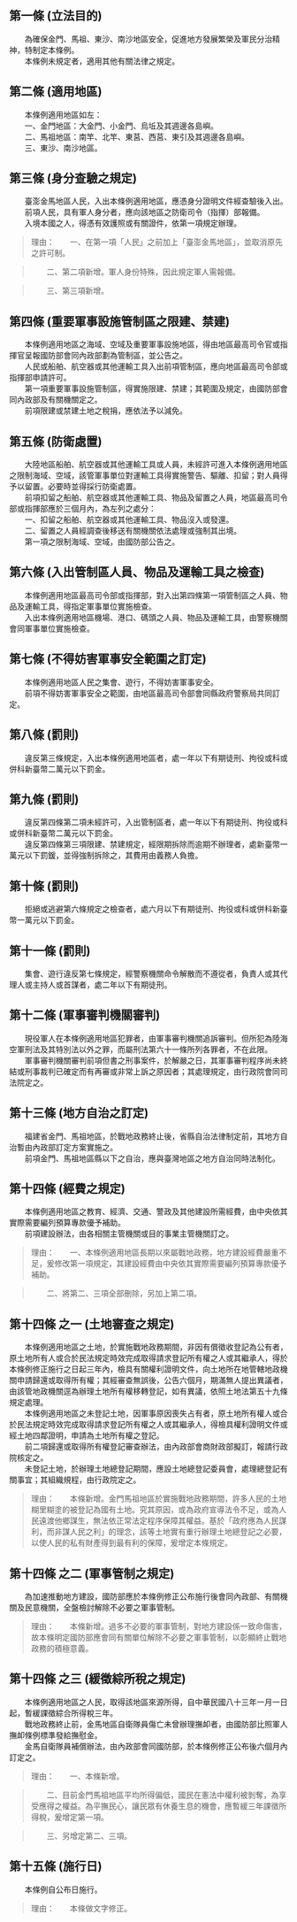 第一條 (立法目的)
-----------------
　　為確保金門、馬祖、東沙、南沙地區安全，促進地方發展繁榮及軍民分治精神，特制定本條例。  
　　本條例未規定者，適用其他有關法律之規定。  


第二條 (適用地區)
-----------------
　　本條例適用地區如左：  
　　一、金門地區：大金門、小金門、烏坵及其週邊各島嶼。  
　　二、馬祖地區：南竿、北竿、東莒、西莒、東引及其週邊各島嶼。  
　　三、東沙、南沙地區。  


第三條 (身分查驗之規定)
-----------------------
　　臺澎金馬地區人民，入出本條例適用地區，應憑身分證明文件經查驗後入出。  
　　前項人民，具有軍人身分者，應向該地區之防衛司令（指揮）部報備。  
　　入境本國之人，得憑有效護照或有關證件，依第一項規定辦理。  
> 理由：　　一、在第一項「人民」之前加上「臺澎金馬地區」，並取消原先之許可制。

> 　　二、第二項新增。軍人身份特殊，因此規定軍人需報備。

> 　　三、第三項新增。



第四條 (重要軍事設施管制區之限建、禁建)
---------------------------------------
　　本條例適用地區之海域、空域及重要軍事設施地區，得由地區最高司令官或指揮官呈報國防部會同內政部劃為管制區，並公告之。  
　　人民或船舶、航空器或其他運輸工具入出前項管制區，應向地區最高司令部或指揮部申請許可。  
　　第一項重要軍事設施管制區，得實施限建、禁建；其範圍及規定，由國防部會同內政部及有關機關定之。  
　　前項限建或禁建土地之稅捐，應依法予以減免。  


第五條 (防衛處置)
-----------------
　　大陸地區船舶、航空器或其他運輸工具或人員，未經許可進入本條例適用地區之限制海域、空域，該管軍事單位對運輸工具得實施警告、驅離、扣留；對人員得予以留置。必要時並得採行防衛處置。  
　　前項扣留之船舶、航空器或其他運輸工具、物品及留置之人員，地區最高司令部或指揮部應於三個月內，為左列之處分：  
　　一、扣留之船舶、航空器或其他運輸工具、物品沒入或發還。  
　　二、留置之人員經調查後移送有關機關依法處理或強制其出境。  
　　第一項之限制海域、空域，由國防部公告之。  


第六條 (入出管制區人員、物品及運輸工具之檢查)
---------------------------------------------
　　本條例適用地區最高司令部或指揮部，對入出第四條第一項管制區之人員、物品及運輸工具，得指定軍事單位實施檢查。  
　　入出本條例適用地區機場、港口、碼頭之人員、物品及運輸工具，由警察機關會同軍事單位實施檢查。  


第七條 (不得妨害軍事安全範圍之訂定)
-----------------------------------
　　本條例適用地區人民之集會、遊行，不得妨害軍事安全。  
　　前項不得妨害軍事安全之範圍，由地區最高司令部會同縣政府警察局共同訂定。  


第八條 (罰則)
-------------
　　違反第三條規定，入出本條例適用地區者，處一年以下有期徒刑、拘役或科或併科新臺幣二萬元以下罰金。  


第九條 (罰則)
-------------
　　違反第四條第二項未經許可，入出管制區者，處一年以下有期徒刑、拘役或科或併科新臺幣二萬元以下罰金。  
　　違反第四條第三項限建、禁建規定，經限期拆除而逾期不辦理者，處新臺幣一萬元以下罰鍰，並得強制拆除之，其費用由義務人負擔。  


第十條 (罰則)
-------------
　　拒絕或逃避第六條規定之檢查者，處六月以下有期徒刑、拘役或科或併科新臺幣一萬元以下罰金。  


第十一條 (罰則)
---------------
　　集會、遊行違反第七條規定，經警察機關命令解散而不遵從者，負責人或其代理人或主持人或首謀者，處二年以下有期徒刑。  


第十二條 (軍事審判機關審判)
---------------------------
　　現役軍人在本條例適用地區犯罪者，由軍事審判機關追訴審判。但所犯為陸海空軍刑法及其特別法以外之罪，而屬刑法第六十一條所列各罪者，不在此限。  
　　軍事審判機關審判前項但書之刑事案件，於解嚴之日，其軍事審判程序尚未終結或刑事裁判已確定而有再審或非常上訴之原因者；其處理規定，由行政院會同司法院定之。  


第十三條 (地方自治之訂定)
-------------------------
　　福建省金門、馬祖地區，於戰地政務終止後，省縣自治法律制定前，其地方自治暫由內政部訂定方案實施之。  
　　前項金門、馬祖地區縣以下之自治，應與臺灣地區之地方自治同時法制化。  


第十四條 (經費之規定)
---------------------
　　本條例適用地區之教育、經濟、交通、警政及其他建設所需經費，由中央依其實際需要編列預算專款優予補助。  
　　前項建設辦法，由各相關主管機關或目的事業主管機關訂之。  
> 理由：　　一、本條例適用地區長期以來屬戰地政務，地方建設經費嚴重不足，爰修改第一項規定，其建設經費由中央依其實際需要編列預算專款優予補助。

> 　　二、將第二、三項全部刪除，另加上第二項。



第十四條 之一 (土地審查之規定)
------------------------------
　　本條例適用地區之土地，於實施戰地政務期間，非因有償徵收登記為公有者，原土地所有人或合於民法規定時效完成取得請求登記所有權之人或其繼承人，得於本條例修正施行之日起三年內，檢具有關權利證明文件，向土地所在地管轄地政機關申請歸還或取得所有權；其經審查無誤後，公告六個月，期滿無人提出異議者，由該管地政機關逕為辦理土地所有權移轉登記，如有異議，依照土地法第五十九條規定處理。  
　　本條例適用地區之未登記土地，因軍事原因喪失占有者，原土地所有權人或合於民法規定時效完成取得請求登記所有權之人或其繼承人，得檢具權利證明文件或經土地四鄰證明，申請為土地所有權之登記。  
　　前二項歸還或取得所有權登記審查辦法，由內政部會商財政部擬訂，報請行政院核定之。  
　　未登記土地，於辦理土地總登記期間，應設土地總登記委員會，處理總登記有關事宜；其組織規程，由行政院定之。  
> 理由：　　本條新增。金門馬祖地區於實施戰地政務期間，許多人民的土地糊里糊塗的被登記為國有土地。究其原因，或為政府宣導法令不足，或為人民遠渡他鄉謀生，無法依正常法定程序保障其權益。基於「政府應為人民謀利，而非謀人民之利」的理念，該等土地實有重行辦理土地總登記之必要，以使人民的私有財產得到最有利的保障，爰增定本條規定。



第十四條 之二 (軍事管制之規定)
------------------------------
　　為加速推動地方建設，國防部應於本條例修正公布施行後會同內政部、有關機關及民意機關，全盤檢討解除不必要之軍事管制。  
> 理由：　　本條新增。過多不必要的軍事管制，對地方建設係一致命傷害，故本條明定國防部應會同有關單位解除不必要之軍事管制，以彰顯終止戰地政務的積極意義。



第十四條 之三 (緩徵綜所稅之規定)
--------------------------------
　　本條例適用地區之人民，取得該地區來源所得，自中華民國八十三年一月一日起，暫緩課徵綜合所得稅三年。  
　　戰地政務終止前，金馬地區自衛隊員傷亡未曾辦理撫卹者，由國防部比照軍人撫卹條例標準發給撫慰金。  
　　金馬自衛隊員補償辦法，由內政部會同國防部，於本條例修正公布後六個月內訂定之。  
> 理由：　　一、本條新增。

> 　　二、目前金門馬祖地區平均所得偏低，國民在憲法中權利被剝奪，為享受應得之權益。為平撫民心，讓民眾有休養生息的機會，應暫緩三年課徵所得稅，爰增定第一項。

> 　　三、另增定第二、三項。



第十五條 (施行日)
-----------------
　　本條例自公布日施行。  
> 理由：　　本條做文字修正。